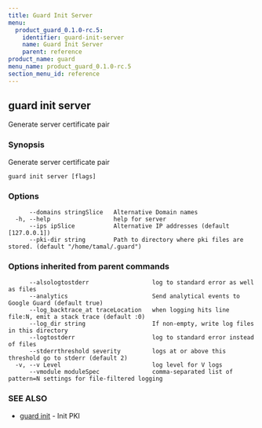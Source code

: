 ```yaml
---
title: Guard Init Server
menu:
  product_guard_0.1.0-rc.5:
    identifier: guard-init-server
    name: Guard Init Server
    parent: reference
product_name: guard
menu_name: product_guard_0.1.0-rc.5
section_menu_id: reference
---
```

## guard init server

Generate server certificate pair

### Synopsis


Generate server certificate pair

```
guard init server [flags]
```

### Options

```
      --domains stringSlice   Alternative Domain names
  -h, --help                  help for server
      --ips ipSlice           Alternative IP addresses (default [127.0.0.1])
      --pki-dir string        Path to directory where pki files are stored. (default "/home/tamal/.guard")
```

### Options inherited from parent commands

```
      --alsologtostderr                  log to standard error as well as files
      --analytics                        Send analytical events to Google Guard (default true)
      --log_backtrace_at traceLocation   when logging hits line file:N, emit a stack trace (default :0)
      --log_dir string                   If non-empty, write log files in this directory
      --logtostderr                      log to standard error instead of files
      --stderrthreshold severity         logs at or above this threshold go to stderr (default 2)
  -v, --v Level                          log level for V logs
      --vmodule moduleSpec               comma-separated list of pattern=N settings for file-filtered logging
```

### SEE ALSO
* [guard init](/docs/reference/guard_init.md)	 - Init PKI

